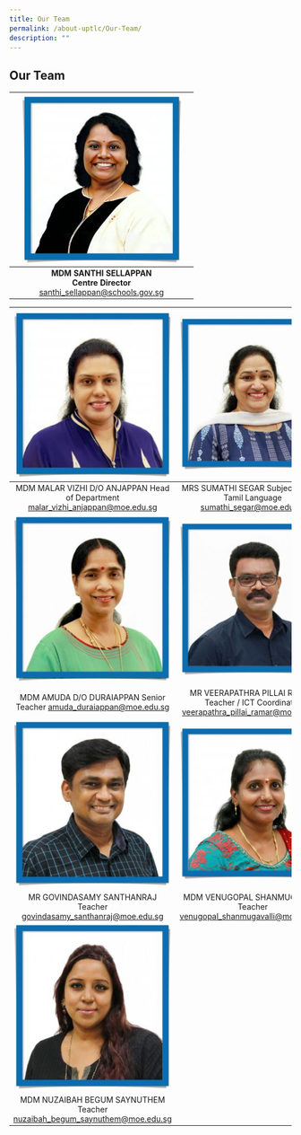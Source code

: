 ```yaml
---
title: Our Team
permalink: /about-uptlc/Our-Team/
description: ""
---
```

## Our Team


|   |                                     <img src="/images/centredirector.jpg" width="287" height="300">                                     |   |
|:-:|:---------------------------------------------------------------------------:|:-:|
|   | **MDM SANTHI SELLAPPAN <br>Centre Director**<br>santhi_sellappan@schools.gov.sg |   |





|                                        ![](/images/Headofdepartment.jpg)                                        |                                             ![](/images/Subjecthead-tamil.jpeg)                                             |                                       ![](/images/Subjecthead-curriculum.jpeg)                                    |
|:-------------------------------------------------------------------------------:|:-----------------------------------------------------------------------------------------:|:----------------------------------------------------------------------------:|
| MDM MALAR VIZHI D/O ANJAPPAN Head of Department malar_vizhi_anjappan@moe.edu.sg |         MRS SUMATHI SEGAR Subject Head -  Tamil Language sumathi_segar@moe.edu.sg         | MR K. SARAVANAN Subject Head -  Curriculum Innovation saravanan_k@moe.edu.sg |
|                                        ![](/images/seniorteacher.jpeg)                                        |                                             ![](/images/ictcoordinator.jpeg)                                             |                                       ![](/images/teacher.jpeg)                                      |
|      MDM AMUDA D/O DURAIAPPAN Senior Teacher amuda_duraiappan@moe.edu.sg        | MR VEERAPATHRA PILLAI RAMAR Teacher / ICT Coordinator veerapathra_pillai_ramar@moe.edu.sg |      MR SEETHARAMAN THANGARAJU Teacherseetharaman_thangaraju@moe.edu.sg      |
|                                        ![](/images/teacher2.jpeg)                                       |                                             ![](/images/teacher3.jpeg)                                             |                                       ![](/images/teacher4.jpeg)                                      |
|       MR GOVINDASAMY SANTHANRAJ Teacher govindasamy_santhanraj@moe.edu.sg       |           MDM VENUGOPAL SHANMUGAVALLI Teacher venugopal_shanmugavalli@moe.edu.sg          |      MS MEENAMBAL PARAMASIVAM Teacher  meenambal_paramasivam@moe.edu.sg      |
|                                        ![](/images/teacher5.jpeg)                                       |                                                                                           |                                                                              |
|     MDM NUZAIBAH BEGUM SAYNUTHEM Teacher nuzaibah_begum_saynuthem@moe.edu.sg    |                                                                                           |                                                                              |